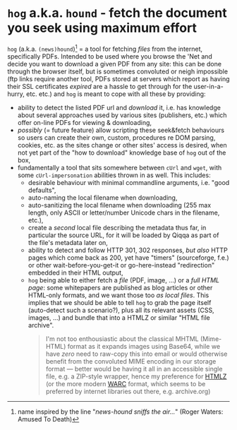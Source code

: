 # `hog` a.k.a. `hound` - fetch the document you seek using maximum effort

`hog` (a.k.a. `(news)hound`)[^1] = a tool for fetching *files* from the internet, specifically PDFs. Intended to be used where you browse the 'Net and decide you want to download a given PDF from any site: this can be done through the browser itself, but is sometimes convoluted or neigh impossible (ftp links require another tool, PDFs stored at servers which report as having their SSL certificates *expired* are a hassle to get through for the user-in-a-hurry, etc. etc.) and `hog` is meant to cope with all these by providing:
  - ability to detect the listed PDF url and *download* it, i.e. has knowledge about several approaches used by various sites (publishers, etc.) which offer on-line PDFs for viewing & downloading,
  - *possibly* (= future feature) allow scripting these seek&fetch behaviours so users can create their own, custom, procedures re DOM parsing, cookies, etc. as the sites change or other sites' access is desired, when not yet part of the "how to download" knowledge base of `hog` out of the box,
  - fundamentally a tool that sits somewhere between `cUrl` and `wget`, with some `cUrl-impersonation` abilities thrown in as well. This includes:
    - desirable behaviour with minimal commandline arguments, i.e. "good defaults",
    - auto-naming the local filename when downloading,
    - auto-sanitizing the local filename when downloading (255 max length, only ASCII or letter/number Unicode chars in the filename, etc.),
    - create a *second* local file describing the metadata thus far, in particular the source URL, for it will be loaded by Qiqqa as part of the file's metadata later on,
    - ability to detect and follow HTTP 301, 302 responses, *but also* HTTP pages which come back as 200, yet have "timers" (sourceforge, f.e.) or other wait-before-you-get-it or go-here-instead "redirection" embedded in their HTML output,
    - `hog` being able to either fetch a *file* (PDF, image, ...) or a *full HTML page*: some whitepapers are published as blog articles or other HTML-only formats, and we want those too *as local files*. This implies that we should be able to tell `hog` to grab the page itself (auto-detect such a scenario?), plus all its relevant assets (CSS, images, ...) and bundle that into a HTMLZ or similar "HTML file archive".
      > I'm not too enthousiastic about the classical MHTML (Mime-HTML) format as it expands images using Base64, while we have *zero* need to raw-copy this into email or would otherwise benefit from the convoluted MIME encoding in our storage format — better would be having it all in an accessible single file, e.g. a ZIP-style wrapper, hence my preference for [HTMLZ](https://wiki.mobileread.com/wiki/HTMLZ) (or the more modern [WARC](https://en.wikipedia.org/wiki/Web_ARChive) format, which seems to be preferred by internet libraries out there, e.g. archive.org)


[^1]: name inspired by the line "*news-hound sniffs the air...*" (Roger Waters: Amused To Death)
